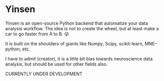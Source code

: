 # Yinsen

Yinsen is an open-source Python backend that automatize your data analysis workflow. The idea is not to create the wheel, but at least make a car to go faster from A to B. :stuck_out_tongue_winking_eye:

It is built on the shoulders of giants like Numpy, Scipy, scikit-learn, MNE-python, etc.

I have to admit (creator), it is a little bit bias towards neuroscience data analysis, but should be used for other fields also. 

CURRENTLY UNDER DEVELOPMENT


